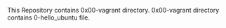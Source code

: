 This Repository contains 0x00-vagrant directory.
0x00-vagrant directory contains 0-hello_ubuntu file.
